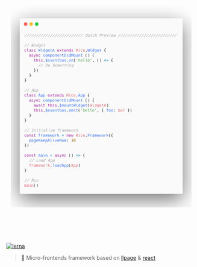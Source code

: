<h1 align="center">
  <br>
	<img width="480" src="media/carbon.png" alt="rice">
  <br>
  <br>
  <br>
</h1>

[![lerna](https://img.shields.io/badge/maintained%20with-lerna-cc00ff.svg)](https://lernajs.io/)

> 🍚 Micro-frontends framework based on [llpage](https://github.com/qddegtya/llpage) & [react](https://github.com/facebook/react)
